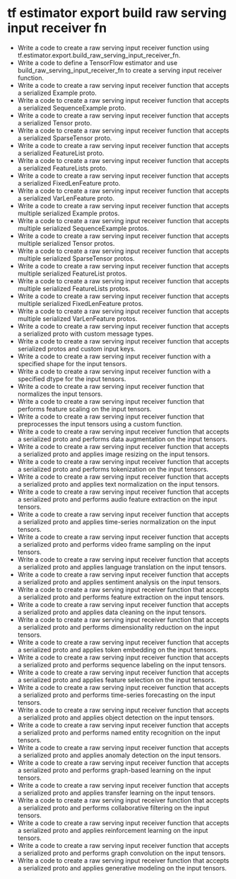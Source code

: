 # tf estimator export build raw serving input receiver fn

- Write a code to create a raw serving input receiver function using tf.estimator.export.build_raw_serving_input_receiver_fn.
- Write a code to define a TensorFlow estimator and use build_raw_serving_input_receiver_fn to create a serving input receiver function.
- Write a code to create a raw serving input receiver function that accepts a serialized Example proto.
- Write a code to create a raw serving input receiver function that accepts a serialized SequenceExample proto.
- Write a code to create a raw serving input receiver function that accepts a serialized Tensor proto.
- Write a code to create a raw serving input receiver function that accepts a serialized SparseTensor proto.
- Write a code to create a raw serving input receiver function that accepts a serialized FeatureList proto.
- Write a code to create a raw serving input receiver function that accepts a serialized FeatureLists proto.
- Write a code to create a raw serving input receiver function that accepts a serialized FixedLenFeature proto.
- Write a code to create a raw serving input receiver function that accepts a serialized VarLenFeature proto.
- Write a code to create a raw serving input receiver function that accepts multiple serialized Example protos.
- Write a code to create a raw serving input receiver function that accepts multiple serialized SequenceExample protos.
- Write a code to create a raw serving input receiver function that accepts multiple serialized Tensor protos.
- Write a code to create a raw serving input receiver function that accepts multiple serialized SparseTensor protos.
- Write a code to create a raw serving input receiver function that accepts multiple serialized FeatureList protos.
- Write a code to create a raw serving input receiver function that accepts multiple serialized FeatureLists protos.
- Write a code to create a raw serving input receiver function that accepts multiple serialized FixedLenFeature protos.
- Write a code to create a raw serving input receiver function that accepts multiple serialized VarLenFeature protos.
- Write a code to create a raw serving input receiver function that accepts a serialized proto with custom message types.
- Write a code to create a raw serving input receiver function that accepts serialized protos and custom input keys.
- Write a code to create a raw serving input receiver function with a specified shape for the input tensors.
- Write a code to create a raw serving input receiver function with a specified dtype for the input tensors.
- Write a code to create a raw serving input receiver function that normalizes the input tensors.
- Write a code to create a raw serving input receiver function that performs feature scaling on the input tensors.
- Write a code to create a raw serving input receiver function that preprocesses the input tensors using a custom function.
- Write a code to create a raw serving input receiver function that accepts a serialized proto and performs data augmentation on the input tensors.
- Write a code to create a raw serving input receiver function that accepts a serialized proto and applies image resizing on the input tensors.
- Write a code to create a raw serving input receiver function that accepts a serialized proto and performs tokenization on the input tensors.
- Write a code to create a raw serving input receiver function that accepts a serialized proto and applies text normalization on the input tensors.
- Write a code to create a raw serving input receiver function that accepts a serialized proto and performs audio feature extraction on the input tensors.
- Write a code to create a raw serving input receiver function that accepts a serialized proto and applies time-series normalization on the input tensors.
- Write a code to create a raw serving input receiver function that accepts a serialized proto and performs video frame sampling on the input tensors.
- Write a code to create a raw serving input receiver function that accepts a serialized proto and applies language translation on the input tensors.
- Write a code to create a raw serving input receiver function that accepts a serialized proto and applies sentiment analysis on the input tensors.
- Write a code to create a raw serving input receiver function that accepts a serialized proto and performs feature extraction on the input tensors.
- Write a code to create a raw serving input receiver function that accepts a serialized proto and applies data cleaning on the input tensors.
- Write a code to create a raw serving input receiver function that accepts a serialized proto and performs dimensionality reduction on the input tensors.
- Write a code to create a raw serving input receiver function that accepts a serialized proto and applies token embedding on the input tensors.
- Write a code to create a raw serving input receiver function that accepts a serialized proto and performs sequence labeling on the input tensors.
- Write a code to create a raw serving input receiver function that accepts a serialized proto and applies feature selection on the input tensors.
- Write a code to create a raw serving input receiver function that accepts a serialized proto and performs time-series forecasting on the input tensors.
- Write a code to create a raw serving input receiver function that accepts a serialized proto and applies object detection on the input tensors.
- Write a code to create a raw serving input receiver function that accepts a serialized proto and performs named entity recognition on the input tensors.
- Write a code to create a raw serving input receiver function that accepts a serialized proto and applies anomaly detection on the input tensors.
- Write a code to create a raw serving input receiver function that accepts a serialized proto and performs graph-based learning on the input tensors.
- Write a code to create a raw serving input receiver function that accepts a serialized proto and applies transfer learning on the input tensors.
- Write a code to create a raw serving input receiver function that accepts a serialized proto and performs collaborative filtering on the input tensors.
- Write a code to create a raw serving input receiver function that accepts a serialized proto and applies reinforcement learning on the input tensors.
- Write a code to create a raw serving input receiver function that accepts a serialized proto and performs graph convolution on the input tensors.
- Write a code to create a raw serving input receiver function that accepts a serialized proto and applies generative modeling on the input tensors.